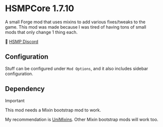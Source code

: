 # HSMPCore 1.7.10
A small Forge mod that uses mixins to add various fixes/tweaks to the game. This mod was made because I was tired of having tons of small mods that only change 1 thing each.

🔗 [HSMP Discord](https://discord.gg/4ySWkM2)

## Configuration
Stuff can be configured under `Mod Options`, and it also includes sidebar configuration.

## Dependency
> [!IMPORTANT]
> This mod needs a Mixin bootstrap mod to work.

My recommendation is [UniMixins](https://modrinth.com/mod/unimixins). Other Mixin bootstrap mods will work too.